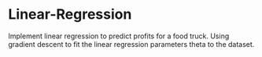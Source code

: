 # Linear-Regression
Implement linear regression to predict profits for a food truck.
Using gradient descent to fit the linear regression parameters theta to the dataset.
